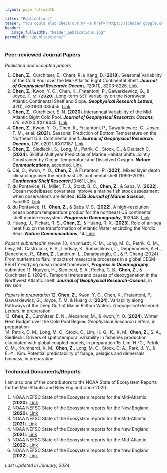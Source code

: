 ```yaml
---
layout: page-fullwidth

title: "Publications"
teaser: "You could also check out my <a href='https://scholar.google.com/citations?user=FxcW2lUAAAAJ&hl=en&authuser=1'>Google Scholar</a> and <a href='https://www.researchgate.net/profile/Zhuomin-Chen-3'>ResearchGate</a>."
header:
   image_fullwidth: "header_publications.jpg"
permalink: "/publications/"
---
```

### Peer-reviewed Journal Papers
<i>Published and accepted papers</i>
1. <b>Chen, Z.</b>, Curchitser, E., Chant, R. & Kang, D. (<b>2018</b>). Seasonal Variability of the Cold Pool over the Mid-Atlantic Bight Continental Shelf. <i><b>Journal of Geophysical Research: Oceans</b>, 123</i>(11), 8203-8226. <a href='https://doi.org/10.1029/2018JC014148'>Link</a>   
2. <b>Chen, Z.</b>, Kwon, Y. O., Chen, K., Fratantoni, P., Gawarkiewicz, G., & Joyce, T. M. (<b>2020</b>). Long-term SST Variability on the Northwest Atlantic Continental Shelf and Slope. <i><b>Geophysical Research Letters</b>, 47</i>(1), e2019GL085455. <a href='https://doi.org/10.1029/2019GL085455'>Link</a>   
3. <b>Chen, Z.</b>, Curchitser, E. N. (<b>2020</b>). Interannual Variability of the Mid‐Atlantic Bight Cold Pool. <i><b>Journal of Geophysical Research: Oceans</b>, 125</i>, e2020JC016445. <a href='https://doi.org/10.1029/2020JC016445'>Link</a>   
4. <b>Chen, Z.</b>, Kwon, Y.‐O., Chen, K., Fratantoni, P., Gawarkiewicz, G., Joyce, T. M., et al. (<b>2021</b>). Seasonal Prediction of Bottom Temperature on the Northeast U.S. Continental Shelf. <i><b>Journal of Geophysical Research: Oceans</b>, 126</i>, e2021JC017187. <a href='https://doi.org/10.1029/2021JC017187'>Link</a>   
5. <b>Chen, Z.</b>, Siedlecki, S., Long, M., Petrik, C., Stock, C., & Deutsch C. (<b>2024</b>). Skillful Multiyear Prediction of Marine Habitat Shifts Jointly Constrained by Ocean Temperature and Dissolved Oxygen. <i><b>Nature Communications</b></i>, accepted. <a href='https://www.researchsquare.com/article/rs-2923523/v1'>Link</a>    
6. Cai, C., Kwon, Y. O., <b>Chen, Z.</b>, & Fratantoni, P. (<b>2021</b>). Mixed layer depth climatology over the northeast US continental shelf (1993–2018). <i><b>Continental Shelf Research</b></i>,104611. <a href='https://doi.org/10.1016/j.csr.2021.104611'>Link</a>    
7. du Pontavice, H., Miller, T. J., Stock, B. C., <b>Chen, Z.</b>, & Saba, V. (<b>2022</b>). Ocean modelbased covariates improve a marine fish stock assessment when observations are limited. <i><b>ICES Journal of Marine Science</b></i>, fsac050. <a href='https://doi.org/10.1093/icesjms/fsac050'>Link</a>   
8. du Pontavice, H., <b>Chen, Z.</b>, & Saba, V. S. (<b>2022</b>). A high-resolution ocean bottom temperature product for the northeast US continental shelf marine ecosystem. <i><b>Progress in Oceanography</b></i>, 102948. <a href='https://doi.org/10.1016/j.pocean.2022.102948'>Link</a>
9. Huang, J., Pickart, R. S., <b>Chen, Z.</b>, & Huang, R. X. (<b>2023</b>). Role of air-sea heat flux on the transformation of Atlantic Water encircling the Nordic Seas. <i><b>Nature Communications</b></i>, 14. <a href='https://doi.org/10.1038/s41467-023-35889-3'>Link</a>   

<i>Papers submitted/in review</i>
10. Krumhardt, K. M., Long, M. C., Petrik, C. M., Levy, M., Castruccio, F. S., Lindsay, K., Romashkova, L., Deppenmeier, A.-L., Denechere, R., <b>Chen, Z.</b>, Landrum, L., Danabasoglu, G., & P. Chang (2024). From nutrients to fish: Impacts of mesoscale processes in a global CESM-FEISTY eddying ocean model framework, <i><b>Progress in Oceanography</b></i>, submitted
11. Nguyen, H., Siedlecki, S. A., Rocha, C. B., <b>Chen, Z.</b>, & Curchitser E. (2024). Temporal trends and causes of deoxygenation in the Northwest Atlantic shelf. <i><b>Journal of Geophysical Research-Oceans</b></i>, in revision

<i>Papers in preparation</i>
12. <b>Chen, Z.</b>, Kwon, Y. O., Chen, K., Fratantoni, P., Gawarkiewicz, G., Joyce, T. M. & Huang J. (<b>2024</b>). Variability along Pathways of the Deep Gulf of Maine Bottom Waters. <i>Geophysical Research Letters</i>, in preparation    
13. <b>Chen, Z.</b>, Curchitser, E. N., Alexander, M., & Kwon, Y. O. (<b>2024</b>). Winter Heat Budget over the Cold Pool Region. <i>Geophysical Research Letters</i>, in preparation   
14. Petrik, C. M., Long, M. C., Stock, C., Lim, H.-G., K., K. M., <b>Chen, Z.</b>, S. A., Siedlecki. Drivers of spatiotemporal variability in fisheries production elucidated with global coupled models, in preparation
15. Lim, H.-G., Petrik, C. M., Krumhardt, K. M., <b>Chen, Z.</b>, Long, M. C., Stock, C. A., Park, J.-Y., & E.-Y., Kim. Potential predictability of forage, pelagics and demersals biomass, in preparation

  
### Technical Documents/Reports
I am also one of the contributors to the NOAA State of Ecosystem Reports for the Mid-Atlantic and New England since 2020.   
1. NOAA NEFSC State of the Ecosystem reports for the Mid-Atlantic (<b>2020</b>). <a href='https://doi.org/10.25923/1f8j-d564'>Link</a>   
2. NOAA NEFSC State of the Ecosystem reports for the New England (<b>2020</b>).
 <a href='https://doi.org/10.25923/4tdk-eg57'>Link</a>    
3. NOAA NEFSC State of the Ecosystem reports for the Mid-Atlantic (<b>2021</b>).
 <a href='https://doi.org/10.25923/jd1w-dc26'>Link</a>
4. NOAA NEFSC State of the Ecosystem reports for the New England (<b>2021</b>).
 <a href='https://doi.org/10.25923/6pww-mw45'>Link</a>   
5. NOAA NEFSC State of the Ecosystem reports for the Mid-Atlantic (<b>2022</b>). <a href='https://doi.org/10.25923/5s5y-0h81'>Link</a>
6. NOAA NEFSC State of the Ecosystem reports for the New England (<b>2022</b>). <a href='https://doi.org/10.25923/ypv2-mw79'>Link</a>

*<i> Last Updated in January, 2024</i>*
